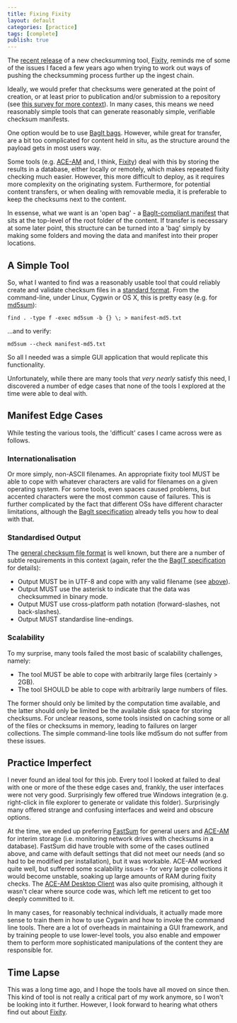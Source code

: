 ```yaml
---
title: Fixing Fixity
layout: default
categories: [practice]
tags: [complete]
publish: true
---
```


The [recent release][1] of a new checksumming tool, [Fixity][2], reminds me of some of the issues I faced a few years ago when trying to work out ways of pushing the checksumming process further up the ingest chain. 

Ideally, we would prefer that checksums were generated at the point of creation, or at least prior to publication and/or submission to a repository (see [this survey for more context][6]). In many cases, this means we need reasonably simple tools that can generate reasonably simple, verifiable checksum manifests.

One option would be to use [BagIt bags][3]. However, while great for transfer, are a bit too complicated for content held in situ, as the structure around the payload gets in most users way.

Some tools (e.g. [ACE-AM][2] and, I think, [Fixity][2]) deal with this by storing the results in a database, either locally or remotely, which makes repeated fixity checking much easier. However, this more difficult to deploy, as it requires more complexity on the originating system. Furthermore, for potential content transfers, or when dealing with removable media, it is preferable to keep the checksums next to the content.

In essense, what we want is an 'open bag' - a [BagIt-compliant manifest][4] that sits at the top-level of the root folder of the content. If transfer is necessary at some later point, this structure can be turned into a 'bag' simply by making some folders and moving the data and manifest into their proper locations. 

A Simple Tool
-------------

So, what I wanted to find was a reasonably usable tool that could reliably create and validate checksum files in a [standard format][4]. From the command-line, under Linux, Cygwin or OS X, this is pretty easy (e.g. for [md5sum][5]):

    find . -type f -exec md5sum -b {} \; > manifest-md5.txt

...and to verify:

    md5sum --check manifest-md5.txt

So all I needed was a simple GUI application that would replicate this functionality.

Unfortunately, while there are many tools that _very nearly_ satisfy this need, I discovered a number of edge cases that none of the tools I explored at the time were able to deal with.


Manifest Edge Cases
-------------------

While testing the various tools, the 'difficult' cases I came across were as follows.

### Internationalisation ###
Or more simply, non-ASCII filenames. An appropriate fixity tool MUST be able to cope with whatever characters are valid for filenames on a given operating system. For some tools, even spaces caused problems, but accented characters were the most common cause of failures. This is further complicated by the fact that different OSs have different character limitations, although the [BagIt specification][4] already tells you how to deal with that.

### Standardised Output ###
The [general checksum file format][10] is well known, but there are a number of subtle requirements in this context (again, refer the the [BagIT specification][4] for details):

 * Output MUST be in UTF-8 and cope with any valid filename (see [above](#toc2)).
 * Output MUST use the asterisk to indicate that the data was checksummed in binary mode.
 * Output MUST use cross-platform path notation (forward-slashes, not back-slashes).
 * Output MUST standardise line-endings.

### Scalability ###
To my surprise, many tools failed the most basic of scalability challenges, namely:

 * The tool MUST be able to cope with arbitrarily large files (certainly > 2GB).
 * The tool SHOULD be able to cope with arbitrarily large numbers of files.

The former should only be limited by the computation time available, and the latter should only be limited be the available disk space for storing checksums. For unclear reasons, some tools insisted on caching some or all of the files or checksums in memory, leading to failures on larger collections. The simple command-line tools like md5sum do not suffer from these issues.

Practice Imperfect
------------------
I never found an ideal tool for this job. Every tool I looked at failed to deal with one or more of the these edge cases and, frankly, the user interfaces were not very good. Surprisingly few offered true Windows integration (e.g. right-click in file explorer to generate or validate this folder). Surprisingly many offered strange and confusing interfaces and weird and obscure options.

At the time, we ended up preferring [FastSum][7] for general users and [ACE-AM][8] for interim storage (i.e. monitoring network drives with checksums in a database). FastSum did have trouble with some of the cases outlined above, and came with default settings that did not meet our needs (and so had to be modified per installation), but it was workable. ACE-AM worked quite well, but suffered some scalability issues - for very large collections it would become unstable, soaking up large amounts of RAM during fixity checks.  The [ACE-AM Desktop Client][9] was also quite promising, although it wasn't clear where source code was, which left me reticent to get too deeply committed to it.

In many cases, for reasonably technical individuals, it actually made more sense to train them in how to use Cygwin and how to invoke the command line tools. There are a lot of overheads in maintaining a GUI framework, and by training people to use lower-level tools, you also enable and empower them to perform more sophisticated manipulations of the content they are responsible for.

Time Lapse
----------
This was a long time ago, and I hope the tools have all moved on since then. This kind of tool is not really a critical part of my work anymore, so I won't be looking into it further. However, I look forward to hearing what others find out about [Fixity][2].



[1]: http://www.avpreserve.com/blog/avpreserve-releases-fixity-and-mdqc-digital-preservation-tools/
[2]: https://github.com/avpreserve/fixity
[3]:https://wiki.ucop.edu/display/Curation/BagIt
[4]: http://tools.ietf.org/html/draft-kunze-bagit-06#section-2.1.3
[5]: http://www.gnu.org/software/coreutils/manual/html_node/md5sum-invocation.html
[6]: http://blogs.loc.gov/digitalpreservation/2012/03/file-fixity-and-digital-preservation-storage-more-results-from-the-ndsa-storage-survey/
[7]: http://www.fastsum.com/
[8]: https://wiki.umiacs.umd.edu/adapt/index.php/Ace:Main
[9]: https://wiki.umiacs.umd.edu/adapt/index.php/Ace:Webstart_Client
[10]: https://en.wikipedia.org/wiki/Md5sum

